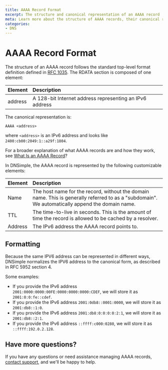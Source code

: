 ```yaml
---
title: AAAA Record Format
excerpt: The structure and canonical representation of an AAAA record
meta: Learn more about the structure of AAAA records, their canonical representation, and customizable elements in DNSimple.
categories:
- DNS
---
```

# AAAA Record Format

The structure of an AAAA record follows the standard top-level format definition defined in [RFC 1035](https://tools.ietf.org/html/rfc1035#section-3.2.1). The RDATA section is composed of one element:

| Element | Description |
|:--------|:-------------------------------------------------------|
| address | A 128-bit Internet address representing an IPv6 address |

The canonical representation is:

```
AAAA <address>
```

where `<address>` is an IPv6 address and looks like `2400:cb00:2049:1::a29f:1804`.

For a broader explanation of what AAAA records are and how they work, see [What Is an AAAA Record](/articles/aaaa-record/)?

In DNSimple, the AAAA record is represented by the following customizable elements:
 
 Element | Description |
|:--------|:-------------------------------------------------------------------------------------------------------------------------------------------|
| Name    | The host name for the record, without the domain name. This is generally referred to as a "subdomain". We automatically append the domain name. |
| TTL     | The time-to-live in seconds. This is the amount of time the record is allowed to be cached by a resolver.                                  |
| Address | The IPv6 address the AAAA record points to.                                                                                                   |

## Formatting

Because the same IPV6 address can be represented in different ways, DNSimple normalizes the IPV6 address to the canonical form, as described in RFC 5952 section 4.

Some examples:

- If you provide the IPv6 address `2001:0000:0000:00FE:0000:0000:0000:CDEF`, we will store it as `2001:0:0:fe::cdef`.
- If you provide the IPv6 address `2001:0db8::0001:0000`, we will store it as `2001:db8::1:0`.
- If you provide the IPv6 address `2001:db8:0:0:0:0:2:1`, we will store it as `2001:db8::2:1`.
- If you provide the IPv6 address `::ffff:c000:0280`, we will store it as `::ffff:192.0.2.128`.

## Have more questions?

 If you have any questions or need assistance managing AAAA records, [contact support](https://dnsimple.com/feedback), and we'll be happy to help.
